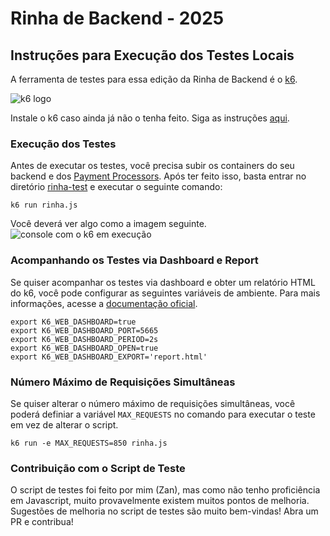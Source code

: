 # Rinha de Backend - 2025

## Instruções para Execução dos Testes Locais

A ferramenta de testes para essa edição da Rinha de Backend é o [k6](https://k6.io/).

![k6 logo](../misc/imgs/K6-logo.svg)

Instale o k6 caso ainda já não o tenha feito. Siga as instruções [aqui](https://grafana.com/docs/k6/latest/set-up/install-k6/).

### Execução dos Testes

Antes de executar os testes, você precisa subir os containers do seu backend e dos [Payment Processors](../payment-processor/docker-compose.yml). Após ter feito isso, basta entrar no diretório [rinha-test](./) e executar o seguinte comando:

```shell
k6 run rinha.js
```

Você deverá ver algo como a imagem seguinte.
![console com o k6 em execução](../misc/imgs/k6-executando.png)


### Acompanhando os Testes via Dashboard e Report

Se quiser acompanhar os testes via dashboard e obter um relatório HTML do k6, você pode configurar as seguintes variáveis de ambiente. Para mais informações, acesse a [documentação oficial](https://grafana.com/docs/k6/latest/results-output/web-dashboard/).


```shell
export K6_WEB_DASHBOARD=true
export K6_WEB_DASHBOARD_PORT=5665
export K6_WEB_DASHBOARD_PERIOD=2s
export K6_WEB_DASHBOARD_OPEN=true
export K6_WEB_DASHBOARD_EXPORT='report.html'
```

### Número Máximo de Requisições Simultâneas

Se quiser alterar o número máximo de requisições simultâneas, você poderá definiar a variável `MAX_REQUESTS` no comando para executar o teste em vez de alterar o script.

```shell
k6 run -e MAX_REQUESTS=850 rinha.js
```

### Contribuição com o Script de Teste

O script de testes foi feito por mim (Zan), mas como não tenho proficiência em Javascript, muito provavelmente existem muitos pontos de melhoria. Sugestões de melhoria no script de testes são muito bem-vindas! Abra um PR e contribua!
